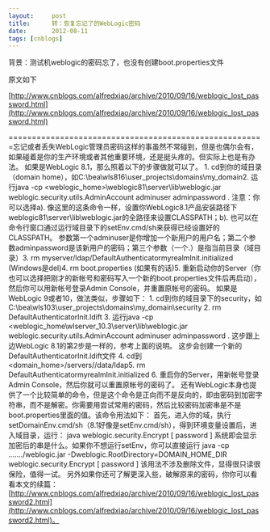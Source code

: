 ```yaml
---
layout:     post
title:      转：恢复忘记了的WebLogic密码
date:       2012-08-11
tags: [cnblogs]
---
```

背景：测试机weblogic的密码忘了，也没有创建boot.properties文件

原文如下

[http://www.cnblogs.com/alfredxiao/archive/2010/09/16/weblogic_lost_password.html](http://www.cnblogs.com/alfredxiao/archive/2010/09/16/weblogic_lost_password.html)

=======================================================忘记或者丢失WebLogic管理员密码这样的事虽然不常碰到，但是也偶尔会有，如果碰着是你的生产环境或者其他重要环境，还是挺头疼的。但实际上也是有办法。   如果是WebLogic 8.1，那么照着以下的步骤做就可以了。 1. cd到你的域目录（domain home），如C:\bea\wls816\user_projects\domains\my_domain2. 运行java -cp <weblogic_home>\weblogic81\server\lib\weblogic.jar weblogic.security.utils.AdminAccount adminuser adminpassword .   注意：你可以选择a). 像这里的这条命令一样，设置你WebLogic8.1产品安装路径下weblogic81\server\lib\weblogic.jar的全路径来设置CLASSPATH；b). 也可以在命令行窗口通过运行域目录下的setEnv.cmd/sh来获得已经设置好的CLASSPATH。    参数第一个adminuser是你增加一个新用户的用户名；第二个参数adminpassword是该新用户的密码；第三个参数（一个.）是指当前目录（域目录）3. rm myserver/ldap/DefaultAuthenticatormyrealmInit.initialized (Windows是del)4. rm boot.properties   (如果有的话)5. 重新启动你的Server（你也可以选择把刚才的新帐号和密码写入一个新的boot.properties文件后再启动），然后你可以用新帐号登录Admin Console，并重置原帐号的密码。   如果是WebLogic 9或者10，做法类似，步骤如下： 1. cd到你的域目录下的security，如C:\bea\wls103\user_projects\domains\my_domain\security 2. rm DefaultAuthenticatorInit.ldift 3. 运行java -cp <weblogic_home\wlserver_10.3\server\lib\weblogic.jar weblogic.security.utils.AdminAccount adminuser adminpassword .   这步跟上边WebLogic 8.1的第2步是一样的，参考上面的说明。    这步会创建一个新的DefaultAuthenticatorInit.ldift文件 4. cd到<domain_home>/servers/<AdminServer>/data/ldap5. rm DefaultAuthenticatormyrealmInit.initialized 6. 重启你的Server，用新帐号登录Admin Console，然后你就可以重置原帐号的密码了。   还有WebLogic本身也提供了一个比较简单的命令，但是这个命令是正向而不是反向的，即由密码到加密字符串，而不是解密。你需要用尝试常用的密码，然后比较密码加密串是不是boot.properties里面的值。该命令用法如下： 首先，进入你的域，执行setDomainEnv.cmd/sh（8.1好像是setEnv.cmd/sh），得到环境变量设置后，进入域目录，运行： java  weblogic.security.Encrypt [ password ] 系统即会显示加密后的串是什么。如果你不想运行setEnv，你可以直接运行 java -cp ......./weblogic.jar -Dweblogic.RootDirectory=DOMAIN_HOME_DIR weblogic.security.Encrypt [ password ] 该用法不涉及删除文件，显得很只读很保险，值得一试。 另外如果你还可了解更深入些，破解原来的密码，你你可以看看本文的续篇： [http://www.cnblogs.com/alfredxiao/archive/2010/09/16/weblogic_lost_password2.html](http://www.cnblogs.com/alfredxiao/archive/2010/09/16/weblogic_lost_password2.html)。
